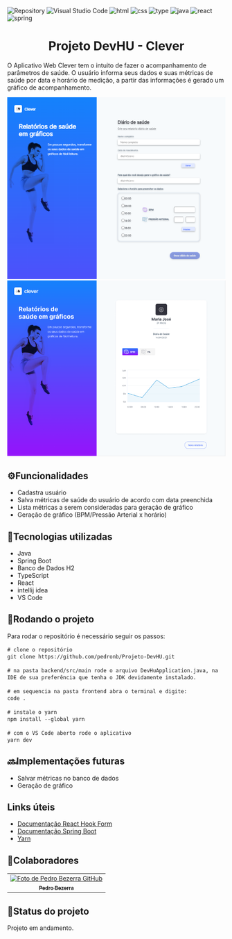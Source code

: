![Repository](https://github.com/pedronb/Projeto-DevHU)
![Visual Studio Code](https://img.shields.io/badge/Visual%20Studio%20Code-0078d7.svg?style=for-the-badge&logo=visual-studio-code&logoColor=white)
![html](https://img.shields.io/badge/HTML5-E34F26?style=for-the-badge&logo=html5&logoColor=white)
![css](	https://img.shields.io/badge/CSS3-1572B6?style=for-the-badge&logo=css3&logoColor=white)
![type](https://img.shields.io/badge/TypeScript-007ACC?style=for-the-badge&logo=typescript&logoColor=white)
![java](https://img.shields.io/badge/Java-ED8B00?style=for-the-badge&logo=java&logoColor=white)
![react](https://img.shields.io/badge/React-20232A?style=for-the-badge&logo=react&logoColor=61DAFB)
![spring](https://img.shields.io/badge/Spring-6DB33F?style=for-the-badge&logo=spring&logoColor=white)

<h1 align="center">Projeto DevHU - Clever</h1>

O Aplicativo Web Clever tem o intuito de fazer o acompanhamento de parâmetros de saúde. O usuário informa seus dados e suas métricas de saúde por data e horário de medição, a partir das informações é gerado um gráfico de acompanhamento.

![main](https://github.com/pedronb/Projeto-DevHU/blob/main/images/principal.png)
![grafico](https://github.com/pedronb/Projeto-DevHU/blob/main/images/grafico.png)

## ⚙️Funcionalidades
- Cadastra usuário
- Salva métricas de saúde do usuário de acordo com data preenchida
- Lista métricas a serem consideradas para geração de gráfico
- Geração de gráfico (BPM/Pressão Arterial x horário)

## 🔧Tecnologias utilizadas
- Java
- Spring Boot
- Banco de Dados H2
- TypeScript
- React
- intellij idea
- VS Code

## 🚀Rodando o projeto
Para rodar o repositório é necessário seguir os passos:

```dotnetcli
# clone o repositório
git clone https://github.com/pedronb/Projeto-DevHU.git

# na pasta backend/src/main rode o arquivo DevHuApplication.java, na IDE de sua preferência que tenha o JDK devidamente instalado.

# em sequencia na pasta frontend abra o terminal e digite:
code .

# instale o yarn
npm install --global yarn

# com o VS Code aberto rode o aplicativo
yarn dev
```

## 🔜Implementações futuras
- Salvar métricas no banco de dados
- Geração de gráfico

## Links úteis
- [Documentação React Hook Form](https://react-hook-form.com/)
- [Documentação Spring Boot](https://docs.spring.io/spring-boot/docs/current/reference/htmlsingle/)
- [Yarn](https://classic.yarnpkg.com/lang/en/docs/)

## 🤝Colaboradores
<table>
  <tr>
    <td align="center">
      <a href="https://github.com/pedronb">
        <img src="https://avatars.githubusercontent.com/u/101605764?v=4" width="100px;" alt="Foto de Pedro Bezerra GitHub"/><br>
        <sub>
          <b>Pedro Bezerra</b>
        </sub>
      </a>
    </td>
   </tr>
</table>

## 🎯Status do projeto
Projeto em andamento.
